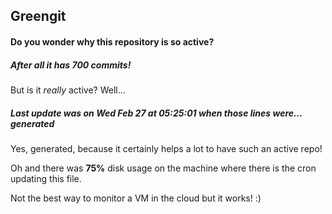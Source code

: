 ## Greengit

#### Do you wonder why this repository is so active?

##### After all it has 700 commits!

But is it *really* active? Well...

##### Last update was on Wed Feb 27 at 05:25:01 when those lines were... generated

Yes, generated, because it certainly helps a lot to have such an active repo!

Oh and there was **75%** disk usage on the machine
where there is the cron updating this file.

Not the best way to monitor a VM in the cloud but it works! :)
